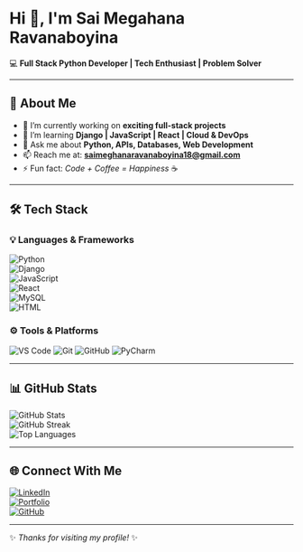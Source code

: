 # Hi 👋, I'm Sai Megahana Ravanaboyina  

💻 **Full Stack Python Developer | Tech Enthusiast | Problem Solver**  

---

## 🚀 About Me  
- 🔭 I’m currently working on **exciting full-stack projects**  
- 🌱 I’m learning **Django | JavaScript | React | Cloud & DevOps**  
- 💬 Ask me about **Python, APIs, Databases, Web Development**  
- 📫 Reach me at: **saimeghanaravanaboyina18@gmail.com**  
- ⚡ Fun fact: *Code + Coffee = Happiness* ☕  

---

## 🛠️ Tech Stack  

### 💡 Languages & Frameworks  
![Python](https://img.shields.io/badge/Python-3776AB?style=for-the-badge&logo=python&logoColor=white)  
![Django](https://img.shields.io/badge/Django-092E20?style=for-the-badge&logo=django&logoColor=white)  
![JavaScript](https://img.shields.io/badge/JavaScript-F7DF1E?style=for-the-badge&logo=javascript&logoColor=black)  
![React](https://img.shields.io/badge/React-20232A?style=for-the-badge&logo=react&logoColor=61DAFB)  
![MySQL](https://img.shields.io/badge/MySQL-005C84?style=for-the-badge&logo=mysql&logoColor=white)  
![HTML](https://img.shields.io/badge/Html-3776AB?style=for-the-badge&logo=python&logoColor=white) 

### ⚙️ Tools & Platforms  
![VS Code](https://img.shields.io/badge/VS_Code-0078D4?style=for-the-badge&logo=visual%20studio%20code&logoColor=white)
![Git](https://img.shields.io/badge/Git-F05032?style=for-the-badge&logo=git&logoColor=white)
![GitHub](https://img.shields.io/badge/GitHub-100000?style=for-the-badge&logo=github&logoColor=white)
![PyCharm](https://img.shields.io/badge/PyCharm-000000?style=for-the-badge&logo=pycharm&logoColor=white) 

---

## 📊 GitHub Stats  

![GitHub Stats](https://github-readme-stats.vercel.app/api?username=rmeghana-18&show_icons=true&theme=radical)  
![GitHub Streak](https://github-readme-streak-stats.herokuapp.com/?user=rmeghana-18&theme=radical)  
![Top Languages](https://github-readme-stats.vercel.app/api/top-langs/?username=rmeghana-18&layout=compact&theme=radical)

---

## 🌐 Connect With Me  

[![LinkedIn](https://img.shields.io/badge/-LinkedIn-blue?style=for-the-badge&logo=linkedin&logoColor=white)](https://linkedin.com/in/sai-meghana-ravanaboyina)  
[![Portfolio](https://img.shields.io/badge/Portfolio-000?style=for-the-badge&logo=vercel&logoColor=white)](https://your-portfolio.com)  
[![GitHub](https://img.shields.io/badge/GitHub-181717?style=for-the-badge&logo=github&logoColor=white)](https://github.com/rmeghana-18)  

---
✨ *Thanks for visiting my profile!* ✨
